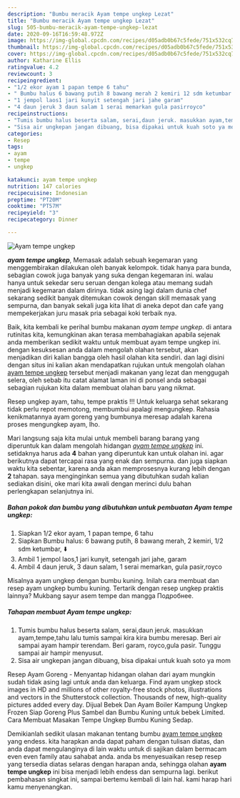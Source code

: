 ```yaml
---
description: "Bumbu meracik Ayam tempe ungkep Lezat"
title: "Bumbu meracik Ayam tempe ungkep Lezat"
slug: 505-bumbu-meracik-ayam-tempe-ungkep-lezat
date: 2020-09-16T16:59:48.972Z
image: https://img-global.cpcdn.com/recipes/d05adb0b67c5fede/751x532cq70/ayam-tempe-ungkep-foto-resep-utama.jpg
thumbnail: https://img-global.cpcdn.com/recipes/d05adb0b67c5fede/751x532cq70/ayam-tempe-ungkep-foto-resep-utama.jpg
cover: https://img-global.cpcdn.com/recipes/d05adb0b67c5fede/751x532cq70/ayam-tempe-ungkep-foto-resep-utama.jpg
author: Katharine Ellis
ratingvalue: 4.2
reviewcount: 3
recipeingredient:
- "1/2 ekor ayam 1 papan tempe 6 tahu"
- " Bumbu halus 6 bawang putih 8 bawang merah 2 kemiri 12 sdm ketumbar "
- "1 jempol laos1 jari kunyit setengah jari jahe garam"
- "4 daun jeruk 3 daun salam 1 serai memarkan gula pasirroyco"
recipeinstructions:
- "Tumis bumbu halus beserta salam, serai,daun jeruk. masukkan ayam,tempe,tahu lalu tumis sampai kira kira bumbu meresap. Beri air sampai ayam hampir terendam. Beri garam, royco,gula pasir. Tunggu sampai air hampir menyusut."
- "Sisa air ungkepan jangan dibuang, bisa dipakai untuk kuah soto ya mom"
categories:
- Resep
tags:
- ayam
- tempe
- ungkep

katakunci: ayam tempe ungkep 
nutrition: 147 calories
recipecuisine: Indonesian
preptime: "PT20M"
cooktime: "PT57M"
recipeyield: "3"
recipecategory: Dinner

---
```



![Ayam tempe ungkep](https://img-global.cpcdn.com/recipes/d05adb0b67c5fede/751x532cq70/ayam-tempe-ungkep-foto-resep-utama.jpg)

<b><i>ayam tempe ungkep</i></b>, Memasak adalah sebuah kegemaran yang menggembirakan dilakukan oleh banyak kelompok. tidak hanya para bunda, sebagian cowok juga banyak yang suka dengan kegemaran ini. walau hanya untuk sekedar seru seruan dengan kolega atau memang sudah menjadi kegemaran dalam dirinya. tidak asing lagi dalam dunia chef sekarang sedikit banyak ditemukan cowok dengan skill memasak yang sempurna, dan banyak sekali juga kita lihat di aneka depot dan cafe yang mempekerjakan juru masak pria sebagai koki terbaik nya.

Baik, kita kembali ke perihal bumbu makanan <i>ayam tempe ungkep</i>. di antara rutinitas kita, kemungkinan akan terasa membahagiakan apabila sejenak anda memberikan sedikit waktu untuk membuat ayam tempe ungkep ini. dengan kesuksesan anda dalam mengolah olahan tersebut, akan menjadikan diri kalian bangga oleh hasil olahan kita sendiri. dan lagi disini dengan situs ini kalian akan mendapatkan rujukan untuk mengolah olahan <u>ayam tempe ungkep</u> tersebut menjadi makanan yang lezat dan menggugah selera, oleh sebab itu catat alamat laman ini di ponsel anda sebagai sebagian rujukan kita dalam membuat olahan baru yang nikmat.

Resep ungkep ayam, tahu, tempe praktis !!! Untuk keluarga sehat sekarang tidak perlu repot memotong, membumbui apalagi mengungkep. Rahasia kenikmatannya ayam goreng yang bumbunya meresap adalah karena proses mengungkep ayam, lho.


Mari langsung saja kita mulai untuk membeli barang barang yang diperuntuk kan dalam mengolah hidangan <u><i>ayam tempe ungkep</i></u> ini. setidaknya harus ada <b>4</b> bahan yang diperuntuk kan untuk olahan ini. agar berikutnya dapat tercapai rasa yang enak dan sempurna. dan juga siapkan waktu kita sebentar, karena anda akan memprosesnya kurang lebih dengan <b>2</b> tahapan. saya menginginkan semua yang dibutuhkan sudah kalian sediakan disini, oke mari kita awali dengan merinci dulu bahan perlengkapan selanjutnya ini.

<!--inarticleads1-->

##### Bahan pokok dan bumbu yang dibutuhkan untuk pembuatan Ayam tempe ungkep:

1. Siapkan 1/2 ekor ayam, 1 papan tempe, 6 tahu
1. Siapkan  Bumbu halus: 6 bawang putih, 8 bawang merah, 2 kemiri, 1/2 sdm ketumbar, ⬇️
1. Ambil 1 jempol laos,1 jari kunyit, setengah jari jahe, garam
1. Ambil 4 daun jeruk, 3 daun salam, 1 serai memarkan, gula pasir,royco


Misalnya ayam ungkep dengan bumbu kuning. Inilah cara membuat dan resep ayam ungkep bumbu kuning. Tertarik dengan resep ungkep praktis lainnya? Mukbang sayur asem tempe dan mangga Подробнее. 

<!--inarticleads2-->

##### Tahapan membuat Ayam tempe ungkep:

1. Tumis bumbu halus beserta salam, serai,daun jeruk. masukkan ayam,tempe,tahu lalu tumis sampai kira kira bumbu meresap. Beri air sampai ayam hampir terendam. Beri garam, royco,gula pasir. Tunggu sampai air hampir menyusut.
1. Sisa air ungkepan jangan dibuang, bisa dipakai untuk kuah soto ya mom


Resep Ayam Goreng - Menyantap hidangan olahan dari ayam mungkin sudah tidak asing lagi untuk anda dan keluarga. Find ayam ungkep stock images in HD and millions of other royalty-free stock photos, illustrations and vectors in the Shutterstock collection. Thousands of new, high-quality pictures added every day. Dijual Bebek Dan Ayam Boiler Kampung Ungkep Frozen Siap Goreng Plus Sambel dan Bumbu Kuning untuk bebek Limited. Cara Membuat Masakan Tempe Ungkep Bumbu Kuning Sedap. 

Demikianlah sedikit ulasan makanan tentang bumbu <u>ayam tempe ungkep</u> yang endess. kita harapkan anda dapat paham dengan tulisan diatas, dan anda dapat mengulanginya di lain waktu untuk di sajikan dalam bermacam even even family atau sahabat anda. anda bs menyesuaikan resep resep yang tersedia diatas selaras dengan harapan anda, sehingga olahan <b>ayam tempe ungkep</b> ini bisa menjadi lebih endess dan sempurna lagi. berikut pembahasan singkat ini, sampai bertemu kembali di lain hal. kami harap hari kamu menyenangkan.
